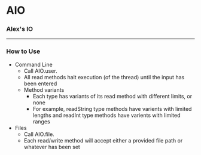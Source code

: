 AIO
=======
### Alex's IO
-----
### How to Use
* Command Line
    * Call AIO.user.<method>
    * All read methods halt execution (of the thread) until the input has been entered
    * Method variants
        * Each type has variants of its read method with different limits, or none
        * For example, readString type methods have varients with limited lengths and readInt type methods have varients with limited ranges
* Files
    * Call AIO.file.<method>
    * Each read/write method will accept either a provided file path or whatever has been set